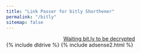 ```yaml
---
title: "Link Passer for bitly Shorthener"
permalink: "/bitly"
sitemap: false
---
```

<div style="display: block; text-align: center;">

<a href="/" id="download" class="btn btn--primary">
Waiting bit.ly to be decrypted
</a>

</div>
{% include dldrive %} 
{% include adsense2.html %}
